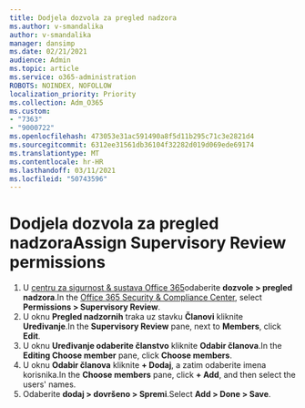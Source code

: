 ```yaml
---
title: Dodjela dozvola za pregled nadzora
ms.author: v-smandalika
author: v-smandalika
manager: dansimp
ms.date: 02/21/2021
audience: Admin
ms.topic: article
ms.service: o365-administration
ROBOTS: NOINDEX, NOFOLLOW
localization_priority: Priority
ms.collection: Adm_O365
ms.custom:
- "7363"
- "9000722"
ms.openlocfilehash: 473053e31ac591490a8f5d11b295c71c3e2821d4
ms.sourcegitcommit: 6312ee31561db36104f32282d019d069ede69174
ms.translationtype: MT
ms.contentlocale: hr-HR
ms.lasthandoff: 03/11/2021
ms.locfileid: "50743596"
---
```

# <a name="assign-supervisory-review-permissions"></a><span data-ttu-id="f2c90-102">Dodjela dozvola za pregled nadzora</span><span class="sxs-lookup"><span data-stu-id="f2c90-102">Assign Supervisory Review permissions</span></span>

1. <span data-ttu-id="f2c90-103">U [centru za sigurnost & sustava Office 365](https://sip.protection.office.com/homepage)odaberite **dozvole > pregled nadzora**.</span><span class="sxs-lookup"><span data-stu-id="f2c90-103">In the [Office 365 Security & Compliance Center](https://sip.protection.office.com/homepage), select **Permissions > Supervisory Review**.</span></span>
2. <span data-ttu-id="f2c90-104">U oknu **Pregled nadzornih** traka uz stavku **Članovi** kliknite **Uređivanje**.</span><span class="sxs-lookup"><span data-stu-id="f2c90-104">In the **Supervisory Review** pane, next to **Members**, click **Edit**.</span></span>
3. <span data-ttu-id="f2c90-105">U oknu **Uređivanje odaberite članstvo** kliknite **Odabir članova**.</span><span class="sxs-lookup"><span data-stu-id="f2c90-105">In the **Editing Choose member** pane, click **Choose members**.</span></span>
4. <span data-ttu-id="f2c90-106">U oknu **Odabir članova** kliknite **+ Dodaj**, a zatim odaberite imena korisnika.</span><span class="sxs-lookup"><span data-stu-id="f2c90-106">In the **Choose members** pane, click **+ Add**, and then select the users' names.</span></span>
5. <span data-ttu-id="f2c90-107">Odaberite **dodaj > dovršeno > Spremi**.</span><span class="sxs-lookup"><span data-stu-id="f2c90-107">Select **Add > Done > Save**.</span></span>
